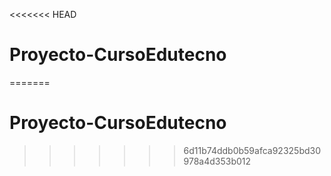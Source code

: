 <<<<<<< HEAD
# Proyecto-CursoEdutecno
=======
# Proyecto-CursoEdutecno
>>>>>>> 6d11b74ddb0b59afca92325bd30978a4d353b012
